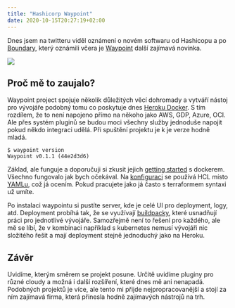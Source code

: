 ```yaml
---
title: "Hashicorp Waypoint"
date: 2020-10-15T20:27:19+02:00
---
```


Dnes jsem na twitteru viděl oznámení o novém softwaru od Hashicopu a po [Boundary](https://www.hashicorp.com/blog/hashicorp-boundary), který oznámili včera je [Waypoint](https://www.waypointproject.io/) další zajímavá novinka.

![](/images/waypoint-twitter.png)

## Proč mě to zaujalo?

Waypoint project spojuje několik důležitých věcí dohromady a vytváří nástoj pro vývojáře podobný tomu co poskytuje dnes [Heroku Docker](https://devcenter.heroku.com/categories/deploying-with-docker). S tím rozdílem, že to není napojeno přímo na někoho jako AWS, GDP, Azure, OCI. Ale přes systém pluginů se budou moci všechny služby jednoduše napojit pokud někdo integraci udělá. Při spuštění projektu je k je verze hodně mladá.

```
$ waypoint version
Waypoint v0.1.1 (44e2d3d6)
```

Základ, ale funguje a doporučuji si zkusit jejich [getting started](https://www.waypointproject.io/docs/getting-started) s dockerem. Všechno fungovalo jak bych očekával. Na [konfiguraci](https://www.waypointproject.io/docs/waypoint-hcl) se používá HCL místo [YAMLu](https://noyaml.com/), což já ocením. Pokud pracujete jako já často s terraformem syntaxi už umíte.

Po instalaci waypointu si pustíte server, kde je celé UI pro deployment, logy, atd. Deployment probíhá tak, že se využívají [buildpacky](https://buildpacks.io/), které usnadňují práci pro jednotlivé vývojáře. Samozřejmě není to řešení pro každého, ale mě se líbí, že v kombinaci například s kubernetes nemusí vývojáři nic složitého řešit a mají deployment stejně jednoduchý jako na Heroku.

## Závěr

Uvidíme, kterým směrem se projekt posune. Určitě uvidíme pluginy pro různé cloudy a možná i další rozšíření, které dnes mě ani nenapadá. Podobných projektů je více, ale tento mi přijde nejpropracovanější a stojí za ním zajímavá firma, která přinesla hodně zajímavých nástrojů na trh.
